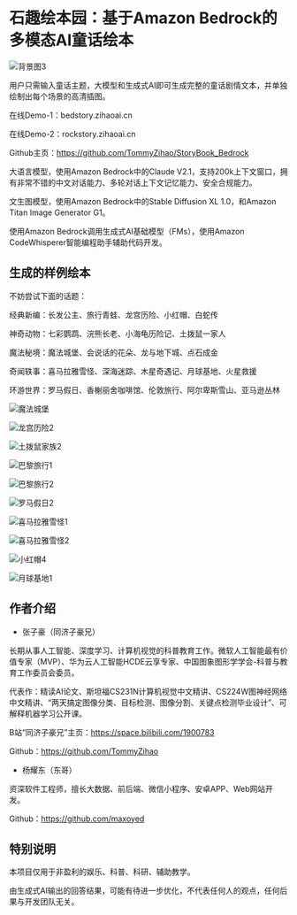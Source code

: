 # 石趣绘本园：基于Amazon Bedrock的多模态AI童话绘本

![背景图3](https://github.com/TommyZihao/StoryBook_Bedrock/assets/36354458/c6db5427-3dfa-4e00-93ea-ecf88ac921ff)

用户只需输入童话主题，大模型和生成式AI即可生成完整的童话剧情文本，并单独绘制出每个场景的高清插图。

在线Demo-1：bedstory.zihaoai.cn

在线Demo-2：rockstory.zihaoai.cn

Github主页：https://github.com/TommyZihao/StoryBook_Bedrock

大语言模型，使用Amazon Bedrock中的Claude V2.1，支持200k上下文窗口，拥有非常不错的中文对话能力、多轮对话上下文记忆能力、安全合规能力。

文生图模型，使用Amazon Bedrock中的Stable Diffusion XL 1.0，和Amazon Titan Image Generator G1。

使用Amazon Bedrock调用生成式AI基础模型（FMs），使用Amazon CodeWhisperer智能编程助手辅助代码开发。

## 生成的样例绘本

不妨尝试下面的话题：

经典新编：长发公主、旅行青蛙、龙宫历险、小红帽、白蛇传

神奇动物：七彩鹦鹉、浣熊长老、小海龟历险记、土拨鼠一家人

魔法秘境：魔法城堡、会说话的花朵、龙与地下城、点石成金

奇闻轶事：喜马拉雅雪怪、深海迷踪、木星奇遇记、月球基地、火星救援

环游世界：罗马假日、香榭丽舍咖啡馆、伦敦旅行、阿尔卑斯雪山、亚马逊丛林

![魔法城堡](https://github.com/TommyZihao/StoryBook_Bedrock/assets/36354458/382ad58b-07d5-4235-bbc3-ae3365cb4a78)

![龙宫历险2](https://github.com/TommyZihao/StoryBook_Bedrock/assets/36354458/b73bac2c-ef6b-4284-9e7b-805a7619caa8)

![土拨鼠家族2](https://github.com/TommyZihao/StoryBook_Bedrock/assets/36354458/9b5c3721-e74b-401c-b5bb-952dd7fe20ef)

![巴黎旅行1](https://github.com/TommyZihao/StoryBook_Bedrock/assets/36354458/8c8898ba-a640-495c-a99c-0a018c19f5e6)

![巴黎旅行2](https://github.com/TommyZihao/StoryBook_Bedrock/assets/36354458/43405be0-1cf8-4d41-abec-1c9149840e71)

![罗马假日2](https://github.com/TommyZihao/StoryBook_Bedrock/assets/36354458/068bd224-9d5e-45c2-8417-703409fbf04f)

![喜马拉雅雪怪1](https://github.com/TommyZihao/StoryBook_Bedrock/assets/36354458/f39efa85-1769-474f-b0b2-8c7971b7bc18)

![喜马拉雅雪怪2](https://github.com/TommyZihao/StoryBook_Bedrock/assets/36354458/802d83a4-a78c-4e86-817a-7a619f5238fe)

![小红帽4](https://github.com/TommyZihao/StoryBook_Bedrock/assets/36354458/64ae5682-a458-4531-afa9-a7f8b03a8257)

![月球基地1](https://github.com/TommyZihao/StoryBook_Bedrock/assets/36354458/f9fce170-e181-4ee5-a5f1-d8ab3d8d25e4)

## 作者介绍

- 张子豪（同济子豪兄）

长期从事人工智能、深度学习、计算机视觉的科普教育工作。微软人工智能最有价值专家（MVP）、华为云人工智能HCDE云享专家、中国图象图形学学会-科普与教育工作委员会委员。

代表作：精读AI论文、斯坦福CS231N计算机视觉中文精讲、CS224W图神经网络中文精讲、“两天搞定图像分类、目标检测、图像分割、关键点检测毕业设计”、可解释机器学习公开课。

B站“同济子豪兄”主页：https://space.bilibili.com/1900783

Github：https://github.com/TommyZihao

- 杨耀东（东哥）

资深软件工程师，擅长大数据、前后端、微信小程序、安卓APP、Web网站开发。

Github：https://github.com/maxoyed

## 特别说明

本项目仅用于非盈利的娱乐、科普、科研、辅助教学。

由生成式AI输出的回答结果，可能有待进一步优化，不代表任何人的观点，任何后果与开发团队无关。
